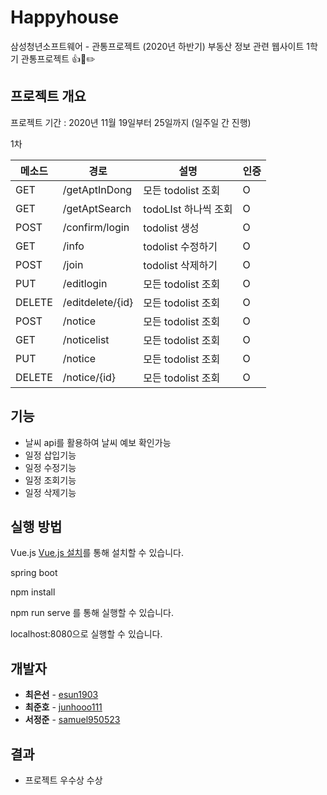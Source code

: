 # Happyhouse
삼성청년소프트웨어 - 관통프로젝트 (2020년 하반기)
부동산 정보 관련 웹사이트
1학기 관통프로젝트 👍📝✏️

## 프로젝트 개요

프로젝트 기간 : 2020년 11월 19일부터 25일까지 (일주일 간 진행)



1차

| 메소드 | 경로        | 설명                 | 인증 |
| ------ | ----------- | --------------------|---- |
| GET    | /getAptInDong  | 모든  todolist 조회  | O    |
| GET    | /getAptSearch | todoLIst 하나씩 조회 | O    |
| POST   | /confirm/login | todolist 생성        | O    |
| GET    | /info     | todolist 수정하기    | O    |
| POST | /join | todolist 삭제하기    | O    |
| PUT    | /editlogin       | 모든  todolist 조회  | O    |
| DELETE    | /editdelete/{id}      | 모든  todolist 조회  | O    |
| POST    | /notice    | 모든  todolist 조회  | O    |
| GET    | /noticelist   | 모든  todolist 조회  | O    |
| PUT    | /notice      | 모든  todolist 조회  | O    |
| DELETE   | /notice/{id}     | 모든  todolist 조회  | O    |
## 기능
- 날씨 api를 활용하여 날씨 예보 확인가능
- 일정 삽입기능 
- 일정 수정기능
- 일정 조회기능
- 일정 삭제기능

## 실행 방법 
Vue.js [Vue.js 설치](https://kr.vuejs.org/v2/guide/index.html)를 통해 설치할 수 있습니다. 

spring boot 

npm install 

npm run serve 를 통해 실행할 수 있습니다. 

localhost:8080으로 실행할 수 있습니다.

## 개발자

- **최은선** - [esun1903](https://github.com/esun1903) 
- **최준호** - [junhooo111](https://github.com/junhooo111) 
- **서정준** - [samuel950523](https://github.com/samuel950523) 

## 결과
- 프로젝트 우수상 수상
